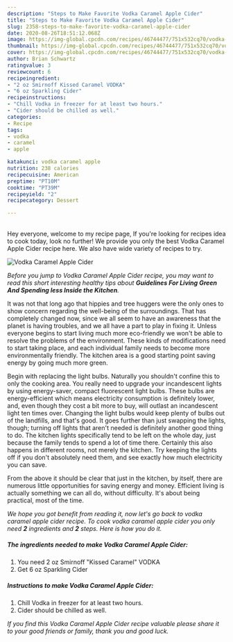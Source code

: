 ```yaml
---
description: "Steps to Make Favorite Vodka Caramel Apple Cider"
title: "Steps to Make Favorite Vodka Caramel Apple Cider"
slug: 2358-steps-to-make-favorite-vodka-caramel-apple-cider
date: 2020-08-26T18:51:12.068Z
image: https://img-global.cpcdn.com/recipes/46744477/751x532cq70/vodka-caramel-apple-cider-recipe-main-photo.jpg
thumbnail: https://img-global.cpcdn.com/recipes/46744477/751x532cq70/vodka-caramel-apple-cider-recipe-main-photo.jpg
cover: https://img-global.cpcdn.com/recipes/46744477/751x532cq70/vodka-caramel-apple-cider-recipe-main-photo.jpg
author: Brian Schwartz
ratingvalue: 3
reviewcount: 6
recipeingredient:
- "2 oz Smirnoff Kissed Caramel VODKA"
- "6 oz Sparkling Cider"
recipeinstructions:
- "Chill Vodka in freezer for at least two hours."
- "Cider should be chilled as well."
categories:
- Recipe
tags:
- vodka
- caramel
- apple

katakunci: vodka caramel apple 
nutrition: 238 calories
recipecuisine: American
preptime: "PT10M"
cooktime: "PT39M"
recipeyield: "2"
recipecategory: Dessert

---
```

<br>
Hey everyone, welcome to my recipe page, If you're looking for recipes idea to cook today, look no further! We provide you only the best Vodka Caramel Apple Cider recipe here. We also have wide variety of recipes to try.
<br>


![Vodka Caramel Apple Cider](https://img-global.cpcdn.com/recipes/46744477/751x532cq70/vodka-caramel-apple-cider-recipe-main-photo.jpg)

<i>Before you jump to Vodka Caramel Apple Cider recipe, you may want to read this short interesting healthy tips about 
<strong>Guidelines For Living Green And Spending less Inside the Kitchen</strong>.</i>
</br>

It was not that long ago that hippies and tree huggers were the only ones to show concern regarding the well-being of the surroundings. That has completely changed now, since we all seem to have an awareness that the planet is having troubles, and we all have a part to play in fixing it. Unless everyone begins to start living much more eco-friendly we won't be able to resolve the problems of the environment. These kinds of modifications need to start taking place, and each individual family needs to become more environmentally friendly. The kitchen area is a good starting point saving energy by going much more green.

Begin with replacing the light bulbs. Naturally you shouldn't confine this to only the cooking area. You really need to upgrade your incandescent lights by using energy-saver, compact fluorescent light bulbs. These bulbs are energy-efficient which means electricity consumption is definitely lower, and, even though they cost a bit more to buy, will outlast an incandescent light ten times over. Changing the light bulbs would keep plenty of bulbs out of the landfills, and that's good. It goes further than just swapping the lights, though; turning off lights that aren't needed is definitely another good thing to do. The kitchen lights specifically tend to be left on the whole day, just because the family tends to spend a lot of time there. Certainly this also happens in different rooms, not merely the kitchen. Try keeping the lights off if you don't absolutely need them, and see exactly how much electricity you can save.

From the above it should be clear that just in the kitchen, by itself, there are numerous little opportunities for saving energy and money. Efficient living is actually something we can all do, without difficulty. It's about being practical, most of the time.


<i>We hope you got benefit from reading it, now let's go back to vodka caramel apple cider recipe. To cook vodka caramel apple cider you only need <strong>2</strong> ingredients and <strong>2</strong> steps. Here is how you do it.
</i>

##### The ingredients needed to make Vodka Caramel Apple Cider:

1. You need 2 oz Smirnoff &#34;Kissed Caramel&#34; VODKA
1. Get 6 oz Sparkling Cider


##### Instructions to make Vodka Caramel Apple Cider:

1. Chill Vodka in freezer for at least two hours.
1. Cider should be chilled as well.


<i>If you find this Vodka Caramel Apple Cider recipe valuable please share it to your good friends or family, thank you and good luck.</i>
